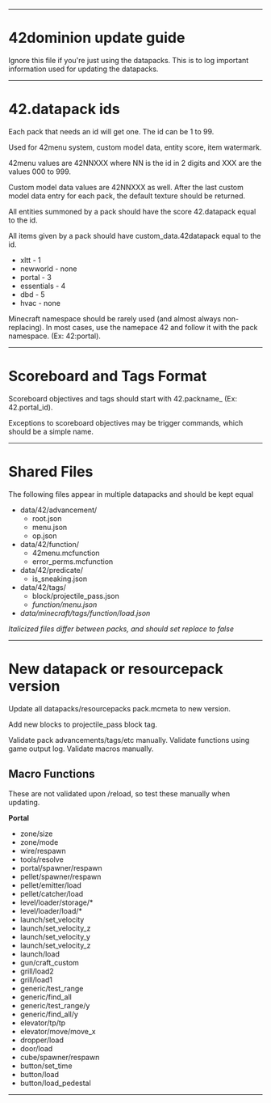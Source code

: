 ------------------------------------------------------------------------------------

# 42dominion update guide

Ignore this file if you're just using the datapacks.
This is to log important information used for updating the datapacks.

------------------------------------------------------------------------------------

# 42.datapack ids

Each pack that needs an id will get one. The id can be 1 to 99.

Used for 42menu system, custom model data, entity score, item watermark.

42menu values are 42NNXXX where NN is the id in 2 digits and XXX are the values 000 to 999.

Custom model data values are 42NNXXX as well. After the last custom model data entry for each pack,
the default texture should be returned.

All entities summoned by a pack should have the score 42.datapack equal to the id.

All items given by a pack should have custom_data.42datapack equal to the id.

+ xltt - 1
+ newworld - none
+ portal - 3
+ essentials - 4
+ dbd - 5
+ hvac - none

Minecraft namespace should be rarely used (and almost always non-replacing).
In most cases, use the namepace 42 and follow it with the pack namespace. (Ex: 42:portal).

------------------------------------------------------------------------------------

# Scoreboard and Tags Format

Scoreboard objectives and tags should start with 42.packname_ (Ex: 42.portal_id).

Exceptions to scoreboard objectives may be trigger commands, which should be a simple name.

------------------------------------------------------------------------------------

# Shared Files

The following files appear in multiple datapacks and should be kept equal

+ data/42/advancement/
    + root.json
    + menu.json
    + op.json
+ data/42/function/
    + 42menu.mcfunction
    + error_perms.mcfunction
+ data/42/predicate/
    + is_sneaking.json
+ data/42/tags/
    + block/projectile_pass.json
    + *function/menu.json*
+ *data/minecraft/tags/function/load.json*

*Italicized files differ between packs, and should set replace to false*

------------------------------------------------------------------------------------

# New datapack or resourcepack version

Update all datapacks/resourcepacks pack.mcmeta to new version.

Add new blocks to projectile_pass block tag.

Validate pack advancements/tags/etc manually.
Validate functions using game output log.
Validate macros manually.

## Macro Functions

These are not validated upon /reload, so test these manually when updating.

**Portal**

+ zone/size
+ zone/mode
+ wire/respawn
+ tools/resolve
+ portal/spawner/respawn
+ pellet/spawner/respawn
+ pellet/emitter/load
+ pellet/catcher/load
+ level/loader/storage/*
+ level/loader/load/*
+ launch/set_velocity
+ launch/set_velocity_z
+ launch/set_velocity_y
+ launch/set_velocity_z
+ launch/load
+ gun/craft_custom
+ grill/load2
+ grill/load1
+ generic/test_range
+ generic/find_all
+ generic/test_range/y
+ generic/find_all/y
+ elevator/tp/tp
+ elevator/move/move_x
+ dropper/load
+ door/load
+ cube/spawner/respawn
+ button/set_time
+ button/load
+ button/load_pedestal

------------------------------------------------------------------------------------